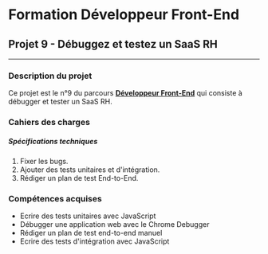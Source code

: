# Formation Développeur Front-End
## Projet 9 - Débuggez et testez un SaaS RH
------------
### Description du projet
Ce projet est le n°9 du parcours [**Développeur Front-End**](https://openclassrooms.com/fr/paths/314-developpeur-front-end "Développeur Front-End") qui consiste à débugger et tester un SaaS RH.
### Cahiers des charges
##### Spécifications techniques
1. Fixer les bugs.
2. Ajouter des tests unitaires et d'intégration.
3. Rédiger un plan de test End-to-End.

### Compétences acquises
- Ecrire des tests unitaires avec JavaScript
- Débugger une application web avec le Chrome Debugger
- Rédiger un plan de test end-to-end manuel
- Ecrire des tests d'intégration avec JavaScript

